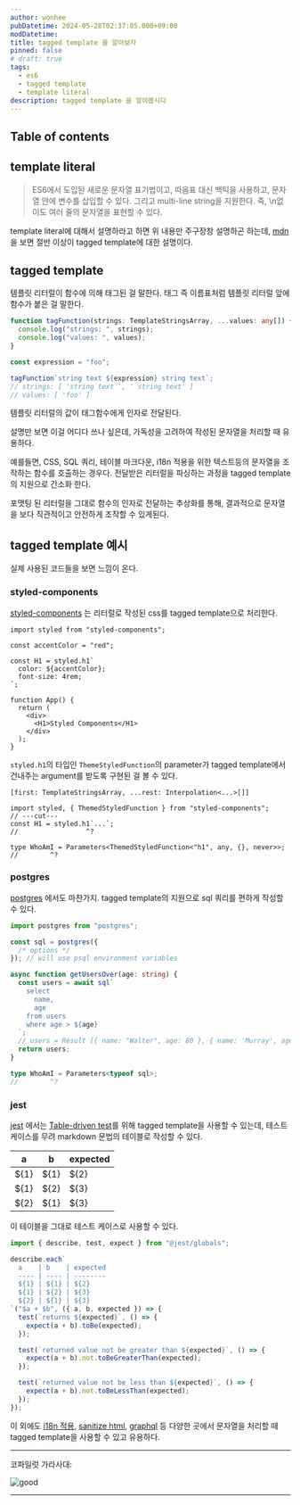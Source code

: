 ```yaml
---
author: wonhee
pubDatetime: 2024-05-28T02:37:05.000+09:00
modDatetime:
title: tagged template 을 알아보자
pinned: false
# draft: true
tags:
  - es6
  - tagged template
  - template literal
description: tagged template 을 알아봅시다
---
```


## Table of contents

## template literal

> ES6에서 도입된 새로운 문자열 표기법이고, 따옴표 대신 백틱을 사용하고, 문자열 안에 변수를 삽입할 수 있다. 그리고 multi-line string을 지원한다. 즉, \n없이도 여러 줄의 문자열을 표현할 수 있다.

template literal에 대해서 설명하라고 하면 위 내용만 주구장창 설명하곤 하는데, [mdn](https://developer.mozilla.org/en-US/docs/Web/JavaScript/Reference/Template_literals)을 보면 절반 이상이 tagged template에 대한 설명이다.

## tagged template

템플릿 리터럴이 함수에 의해 태그된 걸 말한다.
태그 즉 이름표처럼 템플릿 리터럴 앞에 함수가 붙은 걸 말한다.

```ts twoslash
function tagFunction(strings: TemplateStringsArray, ...values: any[]) {
  console.log("strings: ", strings);
  console.log("values: ", values);
}

const expression = "foo";

tagFunction`string text ${expression} string text`;
// strings: [ 'string text ', ' string text' ]
// values: [ 'foo' ]
```

템플릿 리터럴의 값이 태그함수에게 인자로 전달된다.

설명만 보면 이걸 어디다 쓰나 싶은데, 가독성을 고려하여 작성된 문자열을 처리할 때 유용하다.

예를들면, CSS, SQL 쿼리, 테이블 마크다운, i18n 적용을 위한 텍스트등의 문자열을 조작하는 함수를 호출하는 경우다. 전달받은 리터럴을 파싱하는 과정을 tagged template의 지원으로 간소화 한다.

포맷팅 된 리터럴을 그대로 함수의 인자로 전달하는 추상화를 통해, 결과적으로 문자열을 보다 직관적이고 안전하게 조작할 수 있게된다.

## tagged template 예시

실제 사용된 코드들을 보면 느낌이 온다.

### styled-components

[styled-components](https://styled-components.com/) 는 리터럴로 작성된 css를 tagged template으로 처리한다.

```tsx twoslash {5-8}
import styled from "styled-components";

const accentColor = "red";

const H1 = styled.h1`
  color: ${accentColor};
  font-size: 4rem;
`;

function App() {
  return (
    <div>
      <H1>Styled Components</H1>
    </div>
  );
}
```

`styled.h1`의 타입인 `ThemeStyledFunction`의 parameter가 tagged template에서 건내주는 argument를 받도록 구현된 걸 볼 수 있다.

`[first: TemplateStringsArray, ...rest: Interpolation<...>[]]`

<!-- prettier-ignore-start -->
```tsx twoslash {1, 3}
import styled, { ThemedStyledFunction } from "styled-components";
// ---cut---
const H1 = styled.h1`...`;
//                 ^?

type WhoAmI = Parameters<ThemedStyledFunction<"h1", any, {}, never>>;
//        ^?
```
<!-- prettier-ignore-end -->

### postgres

[postgres](https://github.com/porsager/postgres/tree/master) 에서도 마찬가지.
tagged template의 지원으로 sql 쿼리를 편하게 작성할 수 있다.

```ts twoslash {8-14, 19}
import postgres from "postgres";

const sql = postgres({
  /* options */
}); // will use psql environment variables

async function getUsersOver(age: string) {
  const users = await sql`
    select
      name,
      age
    from users
    where age > ${age}
  `;
  // users = Result [{ name: "Walter", age: 80 }, { name: 'Murray', age: 68 }, ...]
  return users;
}

type WhoAmI = Parameters<typeof sql>;
//        ^?
```

### jest

[jest](https://jestjs.io/) 에서는 [Table-driven test](https://go.dev/wiki/TableDrivenTests)를 위해 tagged template을 사용할 수 있는데,
테스트 케이스를 무려 markdown 문법의 테이블로 작성할 수 있다.

| a    | b    | expected |
| ---- | ---- | -------- |
| ${1} | ${1} | ${2}     |
| ${1} | ${2} | ${3}     |
| ${2} | ${1} | ${3}     |

이 테이블을 그대로 테스트 케이스로 사용할 수 있다.

```ts twoslash {3-9}
import { describe, test, expect } from "@jest/globals";

describe.each`
  a    | b    | expected
  ---- | ---- | --------
  ${1} | ${1} | ${2}
  ${1} | ${2} | ${3}
  ${2} | ${1} | ${3}
`("$a + $b", ({ a, b, expected }) => {
  test(`returns ${expected}`, () => {
    expect(a + b).toBe(expected);
  });

  test(`returned value not be greater than ${expected}`, () => {
    expect(a + b).not.toBeGreaterThan(expected);
  });

  test(`returned value not be less than ${expected}`, () => {
    expect(a + b).not.toBeLessThan(expected);
  });
});
```

이 외에도 [i18n 적용](https://www.angular.kr/api/localize/init/$localize), [sanitize html](https://wesbos.com/sanitize-html-es6-template-strings), [graphql](https://github.com/apollographql/graphql-tag) 등 다양한 곳에서 문자열을 처리할 때 tagged template을 사용할 수 있고 유용하다.

---

코파일럿 가라사대:

![good](@assets/images/good.png)

---

